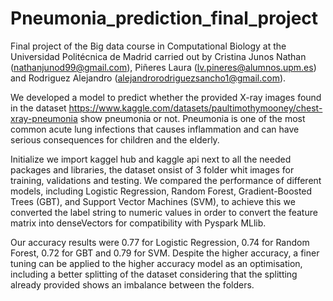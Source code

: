 # Pneumonia_prediction_final_project
Final project of the Big data course in Computational Biology at the Universidad Politécnica de Madrid carried out by Cristina Junos Nathan (nathanjunod99@gmail.com), Piñeres Laura (lv.pineres@alumnos.upm.es) and Rodriguez Alejandro (alejandrorodriguezsancho1@gmail.com).

We developed a model to predict whether the provided X-ray images found in the dataset https://www.kaggle.com/datasets/paultimothymooney/chest-xray-pneumonia show pneumonia or not. Pneumonia is one of the most common acute lung infections that causes inflammation and can have serious consequences for children and the elderly.

Initialize we import kaggel hub and kaggle api next to all the needed packages and libraries, the dataset onsist of 3 folder whit images for training, validations and testing. We compared the performance of different models, including Logistic Regression, Random Forest, Gradient-Boosted Trees (GBT), and Support Vector Machines (SVM), to achieve this we converted the label string to numeric values in order to convert the feature matrix into denseVectors for compatibility with Pyspark MLlib.

Our accuracy results were 0.77 for Logistic Regression, 0.74 for Random Forest, 0.72 for GBT and 0.79 for SVM. Despite the higher accuracy, a finer tuning can be applied to the higher accuracy model as an optimisation, including a better splitting of the dataset considering that the splitting already provided shows an imbalance between the folders.

